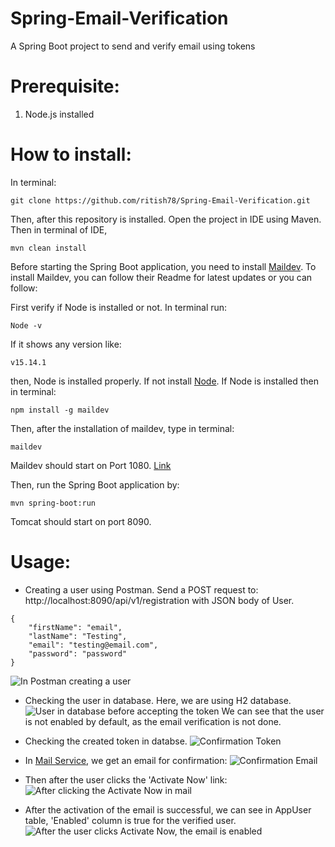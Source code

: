 # Spring-Email-Verification
A Spring Boot project to send and verify email using tokens

# Prerequisite:
1. Node.js installed

# How to install:

In terminal:

````
git clone https://github.com/ritish78/Spring-Email-Verification.git
````

Then, after this repository is installed. Open the project in IDE using Maven. Then in terminal of IDE,

````
mvn clean install
````

Before starting the Spring Boot application, you need to install [Maildev](https://github.com/maildev/maildev). 
To install Maildev, you can follow their Readme for latest updates or you can follow:

First verify if Node is installed or not. In terminal run:
````
Node -v
````
If it shows any version like: 
````
v15.14.1
````
then, Node is installed properly. If not install [Node](https://nodejs.org/en/).
If Node is installed then in terminal:
````
npm install -g maildev
````
Then, after the installation of maildev, type in terminal:
````
maildev
````
Maildev should start on Port 1080. [Link](http://localhost:1080/#/)

Then, run the Spring Boot application by:
````
mvn spring-boot:run
````

Tomcat should start on port 8090.

# Usage:

* Creating a user using Postman. Send a POST request to: http://localhost:8090/api/v1/registration with JSON body of User.
````
{
    "firstName": "email",
    "lastName": "Testing",
    "email": "testing@email.com",
    "password": "password"
}
````

![In Postman creating a user](https://user-images.githubusercontent.com/36816476/105572756-40a1c100-5dad-11eb-9d81-fb7e8c0217ac.PNG)

* Checking the user in database. Here, we are using H2 database.
![User in database before accepting the token](https://user-images.githubusercontent.com/36816476/105572898-ff5de100-5dad-11eb-96c9-506539ae71c9.PNG)
We can see that the user is not enabled by default, as the email verification is not done.

* Checking the created token in databse.
![Confirmation Token](https://user-images.githubusercontent.com/36816476/105572927-2e745280-5dae-11eb-9ae6-526bd4dfb765.PNG)

* In [Mail Service](http://localhost:1080/#/), we get an email for confirmation:
![Confirmation Email](https://user-images.githubusercontent.com/36816476/105572974-67142c00-5dae-11eb-8c7e-f7cbc9a9610e.PNG)

* Then after the user clicks the 'Activate Now' link:
![After clicking the Activate Now in mail](https://user-images.githubusercontent.com/36816476/105572986-83b06400-5dae-11eb-8ac3-34e3d57a7421.PNG)

* After the activation of the email is successful, we can see in AppUser table, 'Enabled' column is true for the verified user.
![After the user clicks Activate Now, the email is enabled](https://user-images.githubusercontent.com/36816476/105573018-b78b8980-5dae-11eb-9050-1e85d0c8c32b.PNG)
